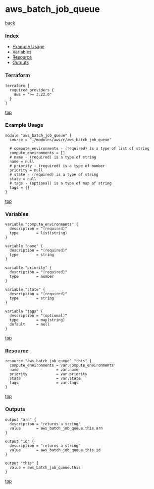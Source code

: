 # aws_batch_job_queue
[back](../aws.md)
### Index
- [Example Usage](#example-usage)
- [Variables](#variables)
- [Resource](#resource)
- [Outputs](#outputs)
### Terraform
```hcl
terraform {
  required_providers {
    aws = ">= 3.22.0"
  }
}
```
[top](#index)
### Example Usage
```hcl
module "aws_batch_job_queue" {
  source = "./modules/aws/r/aws_batch_job_queue"

  # compute_environments - (required) is a type of list of string
  compute_environments = []
  # name - (required) is a type of string
  name = null
  # priority - (required) is a type of number
  priority = null
  # state - (required) is a type of string
  state = null
  # tags - (optional) is a type of map of string
  tags = {}
}
```
[top](#index)
### Variables
```hcl
variable "compute_environments" {
  description = "(required)"
  type        = list(string)
}

variable "name" {
  description = "(required)"
  type        = string
}

variable "priority" {
  description = "(required)"
  type        = number
}

variable "state" {
  description = "(required)"
  type        = string
}

variable "tags" {
  description = "(optional)"
  type        = map(string)
  default     = null
}
```
[top](#index)

### Resource
```hcl
resource "aws_batch_job_queue" "this" {
  compute_environments = var.compute_environments
  name                 = var.name
  priority             = var.priority
  state                = var.state
  tags                 = var.tags
}
```
[top](#index)
### Outputs
```hcl
output "arn" {
  description = "returns a string"
  value       = aws_batch_job_queue.this.arn
}

output "id" {
  description = "returns a string"
  value       = aws_batch_job_queue.this.id
}

output "this" {
  value = aws_batch_job_queue.this
}
```
[top](#index)
